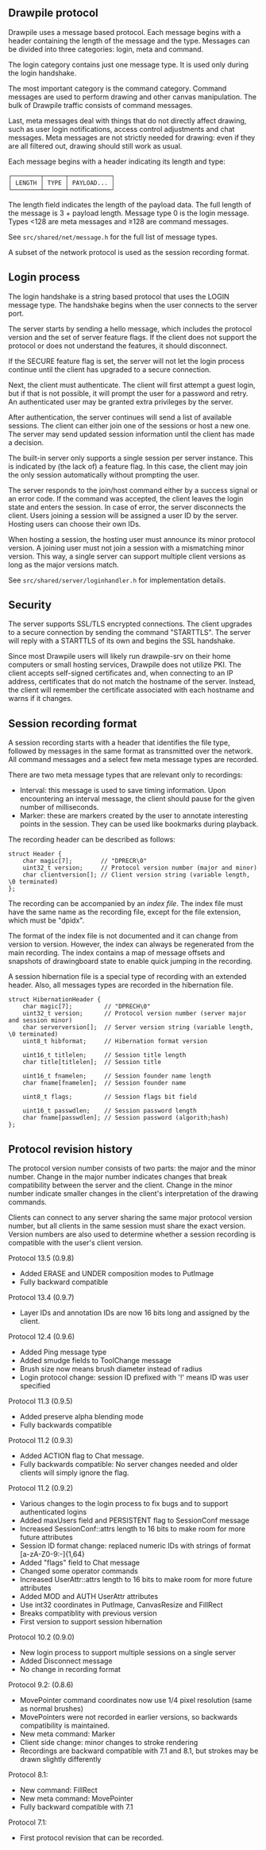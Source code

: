 Drawpile protocol
-----------------

Drawpile uses a message based protocol. Each message begins with a header containing the length of the message and the type. Messages can be divided into three categories: login, meta and command.

The login category contains just one message type. It is used only during the login handshake.

The most important category is the command category. Command messages are used to perform drawing and other canvas manipulation. The bulk of Drawpile traffic consists of command messages.

Last, meta messages deal with things that do not directly affect drawing, such as user login notifications, access control adjustments and chat messages. Meta messages are not strictly needed for drawing: even if they are all filtered out, drawing should still work as usual.

Each message begins with a header indicating its length and type:

    ┌────────┬──────┬────────────┐
    │ LENGTH │ TYPE │ PAYLOAD... │
    └────────┴──────┴────────────┘

The length field indicates the length of the payload data. The full length of the message is 3 + payload length. Message type 0 is the login message. Types <128 are meta messages and ≥128 are command messages.

See `src/shared/net/message.h` for the full list of message types.

A subset of the network protocol is used as the session recording format.

## Login process

The login handshake is a string based protocol that uses the LOGIN message type. The handshake begins when the user connects to the server port.

The server starts by sending a hello message, which includes the protocol version and the set of server feature flags. If the client does not support the protocol or does not understand the features, it should disconnect.

If the SECURE feature flag is set, the server will not let the login process continue until the client has upgraded to a secure connection.

Next, the client must authenticate. The client will first attempt a guest login, but if that is not possible, it will prompt the user for a password and retry. An authenticated user may be granted extra privileges by the server.

After authentication, the server continues will send a list of available sessions. The client can either join one of the sessions or host a new one. The server may send updated session information until the client has made a decision.

The built-in server only supports a single session per server instance. This is indicated by (the lack of) a feature flag. In this case, the client may join the only session automatically without prompting the user.

The server responds to the join/host command either by a success signal or an error code. If the command was accepted, the client leaves the login state and enters the session. In case of error, the server disconnects the client. Users joining a session will be assigned a user ID by the server. Hosting users can choose their own IDs.

When hosting a session, the hosting user must announce its minor protocol version. A joining user must not join a session with a mismatching minor version. This way, a single server can support multiple client versions as long as the major versions match.

See `src/shared/server/loginhandler.h` for implementation details.

## Security

The server supports SSL/TLS encrypted connections. The client upgrades to a secure connection by sending the command "STARTTLS". The server will reply with a STARTTLS of its own and begins the SSL handshake.

Since most Drawpile users will likely run drawpile-srv on their home computers or small hosting services, Drawpile does not utilize PKI. The client accepts self-signed certificates and, when connecting to an IP address, certificates that do not match the hostname of the server. Instead, the client will remember the certificate associated with each hostname and warns if it changes.

## Session recording format

A session recording starts with a header that identifies the file type, followed by messages in the same format as transmitted over the network. All command messages and a select few meta message types are recorded.

There are two meta message types that are relevant only to recordings:

* Interval: this message is used to save timing information. Upon encountering an interval message, the client should pause for the given number of milliseconds.
* Marker: these are markers created by the user to annotate interesting points in the session. They can be used like bookmarks during playback.

The recording header can be described as follows:

    struct Header {
        char magic[7];        // "DPRECR\0"
        uint32_t version;     // Protocol version number (major and minor)
        char clientversion[]; // Client version string (variable length, \0 terminated)
    };

The recording can be accompanied by an *index file*. The index file must have the same name as the recording file, except for the file extension, which must be "dpidx".

The format of the index file is not documented and it can change from version to version. However, the index can always be regenerated from the main recording. The index contains a map of message offsets and snapshots of drawingboard state to enable quick jumping in the recording.

A session hibernation file is a special type of recording with an extended header. Also, all messages types are recorded in the hibernation file.

    struct HibernationHeader {
        char magic[7];         // "DPRECH\0"
        uint32_t version;      // Protocol version number (server major and session minor)
        char serverversion[];  // Server version string (variable length, \0 terminated)
        uint8_t hibformat;     // Hibernation format version
    
        uint16_t titlelen;     // Session title length
        char title[titlelen];  // Session title
    
        uint16_t fnamelen;     // Session founder name length
        char fname[fnamelen];  // Session founder name
    
        uint8_t flags;         // Session flags bit field
    
        uint16_t passwdlen;    // Session password length
        char fname[passwdlen]; // Session password (algorith;hash)
    };


## Protocol revision history

The protocol version number consists of two parts: the major and the minor number. Change in the major number indicates changes that break compatibility between the server and the client. Change in the minor number indicate smaller changes in the client's interpretation of the drawing commands.

Clients can connect to any server sharing the same major protocol version number, but all clients in the same session must share the exact version. Version numbers are also used to determine whether a session recording is compatible with the user's client version.

Protocol 13.5 (0.9.8)

 * Added ERASE and UNDER composition modes to PutImage
 * Fully backward compatible

Protocol 13.4 (0.9.7)

 * Layer IDs and annotation IDs are now 16 bits long and assigned by the client.

Protocol 12.4 (0.9.6)

 * Added Ping message type
 * Added smudge fields to ToolChange message
 * Brush size now means brush diameter instead of radius
 * Login protocol change: session ID prefixed with '!' means ID was user specified

Protocol 11.3 (0.9.5)

 * Added preserve alpha blending mode
 * Fully backwards compatible

Protocol 11.2 (0.9.3)

 * Added ACTION flag to Chat message.
 * Fully backwards compatible: No server changes needed and older clients will simply ignore the flag.

Protocol 11.2 (0.9.2)

 * Various changes to the login process to fix bugs and to support authenticated logins
 * Added maxUsers field and PERSISTENT flag to SessionConf message
 * Increased SessionConf::attrs length to 16 bits to make room for more future attributes
 * Session ID format change: replaced numeric IDs with strings of format [a-zA-Z0-9:-]{1,64}
 * Added "flags" field to Chat message
 * Changed some operator commands
 * Increased UserAttr::attrs length to 16 bits to make room for more future attributes
 * Added MOD and AUTH UserAttr attributes
 * Use int32 coordinates in PutImage, CanvasResize and FillRect
 * Breaks compatiblity with previous version
 * First version to support session hibernation

Protocol 10.2 (0.9.0)

 * New login process to support multiple sessions on a single server
 * Added Disconnect message
 * No change in recording format

Protocol 9.2: (0.8.6)

 * MovePointer command coordinates now use 1/4 pixel resolution (same as normal brushes)
 * MovePointers were not recorded in earlier versions, so backwards compatibility is maintained.
 * New meta command: Marker
 * Client side change: minor changes to stroke rendering
 * Recordings are backward compatible with 7.1 and 8.1, but strokes may be drawn slightly differently

Protocol 8.1:

 * New command: FillRect
 * New meta command: MovePointer
 * Fully backward compatible with 7.1

Protocol 7.1:

 * First protocol revision that can be recorded.

